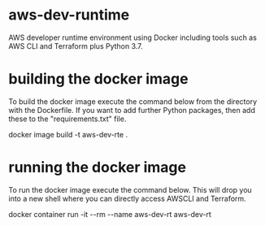 # aws-dev-runtime
AWS developer runtime environment using Docker including tools such as AWS CLI and Terraform plus Python 3.7.

# building the docker image
To build the docker image execute the command below from the directory with the Dockerfile.  If you want to add further Python packages, then add these to the "requirements.txt" file.

  docker image build -t aws-dev-rte .
  
# running the docker image
To run the docker image execute the command below.  This will drop you into a new shell where you can directly access AWSCLI and Terraform.  

  docker container run -it --rm --name aws-dev-rt aws-dev-rt
